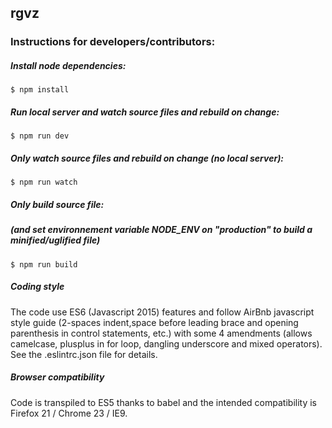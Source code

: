 ## rgvz

### Instructions for developers/contributors:

##### Install node dependencies:
```
$ npm install
```

##### Run local server and watch source files and rebuild on change:
```
$ npm run dev
```

##### Only watch source files and rebuild on change (no local server):
```
$ npm run watch
```

##### Only build source file:
##### (and set environnement variable NODE_ENV on "production" to build a minified/uglified file)
```
$ npm run build
```
##### Coding style
The code use ES6 (Javascript 2015) features and follow AirBnb javascript style guide
(2-spaces indent,space before leading brace and opening parenthesis in control statements, etc.)
with some 4 amendments (allows camelcase, plusplus in for loop, dangling underscore and mixed operators).
See the .eslintrc.json file for details.

##### Browser compatibility
Code is transpiled to ES5 thanks to babel and the intended compatibility
is Firefox 21 / Chrome 23 / IE9.
